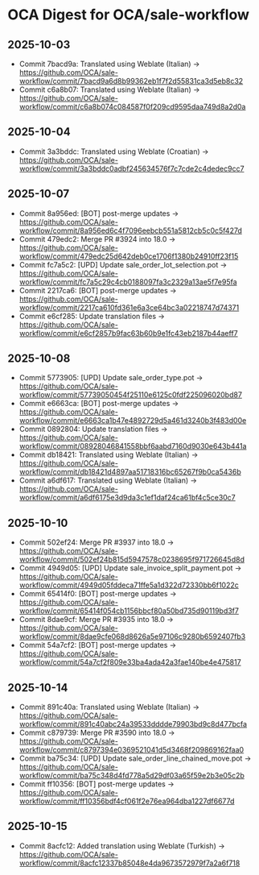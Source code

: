 # OCA Digest for OCA/sale-workflow

## 2025-10-03

- Commit 7bacd9a: Translated using Weblate (Italian) → https://github.com/OCA/sale-workflow/commit/7bacd9a6d8b99362eb1f7f2d55831ca3d5eb8c32
- Commit c6a8b07: Translated using Weblate (Italian) → https://github.com/OCA/sale-workflow/commit/c6a8b074c084587f0f209cd9595daa749d8a2d0a

## 2025-10-04

- Commit 3a3bddc: Translated using Weblate (Croatian) → https://github.com/OCA/sale-workflow/commit/3a3bddc0adbf245634576f7c7cde2c4dedec9cc7

## 2025-10-07

- Commit 8a956ed: [BOT] post-merge updates → https://github.com/OCA/sale-workflow/commit/8a956ed6c4f7096eebcb551a5812cb5c0c5f427d
- Commit 479edc2: Merge PR #3924 into 18.0 → https://github.com/OCA/sale-workflow/commit/479edc25d642deb0ce1706f1380b24910ff23f15
- Commit fc7a5c2: [UPD] Update sale_order_lot_selection.pot → https://github.com/OCA/sale-workflow/commit/fc7a5c29c4cb0188097fa3c2329a13ae5f7e95fa
- Commit 2217ca6: [BOT] post-merge updates → https://github.com/OCA/sale-workflow/commit/2217ca610fd361e6a3ce64bc3a02218747d74371
- Commit e6cf285: Update translation files → https://github.com/OCA/sale-workflow/commit/e6cf2857b9fac63b60b9e1fc43eb2187b44aeff7

## 2025-10-08

- Commit 5773905: [UPD] Update sale_order_type.pot → https://github.com/OCA/sale-workflow/commit/57739050454f25110e6125c0fdf225096020bd87
- Commit e6663ca: [BOT] post-merge updates → https://github.com/OCA/sale-workflow/commit/e6663ca1b47e4892729d5a461d3240b3f483d00e
- Commit 0892804: Update translation files → https://github.com/OCA/sale-workflow/commit/08928046841558bbf6aabd7160d9030e643b441a
- Commit db18421: Translated using Weblate (Italian) → https://github.com/OCA/sale-workflow/commit/db18421d4897aa51718316bc65267f9b0ca5436b
- Commit a6df617: Translated using Weblate (Italian) → https://github.com/OCA/sale-workflow/commit/a6df6175e3d9da3c1ef1daf24ca61bf4c5ce30c7

## 2025-10-10

- Commit 502ef24: Merge PR #3937 into 18.0 → https://github.com/OCA/sale-workflow/commit/502ef24b815d5947578c0238695f971726645d8d
- Commit 4949d05: [UPD] Update sale_invoice_split_payment.pot → https://github.com/OCA/sale-workflow/commit/4949d05fddeca71ffe5a1d322d72330bb6f1022c
- Commit 65414f0: [BOT] post-merge updates → https://github.com/OCA/sale-workflow/commit/65414f054cb1156bbcf80a50bd735d90119bd3f7
- Commit 8dae9cf: Merge PR #3935 into 18.0 → https://github.com/OCA/sale-workflow/commit/8dae9cfe068d8626a5e97106c9280b6592407fb3
- Commit 54a7cf2: [BOT] post-merge updates → https://github.com/OCA/sale-workflow/commit/54a7cf2f809e33ba4ada42a3fae140be4e475817

## 2025-10-14

- Commit 891c40a: Translated using Weblate (Italian) → https://github.com/OCA/sale-workflow/commit/891c40abc24a39533dddde79903bd9c8d477bcfa
- Commit c879739: Merge PR #3590 into 18.0 → https://github.com/OCA/sale-workflow/commit/c8797394e0369521041d5d3468f209869162faa0
- Commit ba75c34: [UPD] Update sale_order_line_chained_move.pot → https://github.com/OCA/sale-workflow/commit/ba75c348d4fd778a5d29df03a65f59e2b3e05c2b
- Commit ff10356: [BOT] post-merge updates → https://github.com/OCA/sale-workflow/commit/ff10356bdf4cf061f2e76ea964dba1227df6677d

## 2025-10-15

- Commit 8acfc12: Added translation using Weblate (Turkish) → https://github.com/OCA/sale-workflow/commit/8acfc12337b85048e4da9673572979f7a2a6f718

